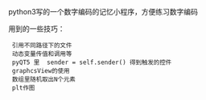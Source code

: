 
python3写的一个数字编码的记忆小程序，方便练习数字编码

用到的一些技巧：

     引用不同路径下的文件
     动态变量传值和调用等
     pyQT5 里  sender = self.sender() 得到触发的控件
     graphcsView的使用
     数组里随机取出N个元素
     plt作图

